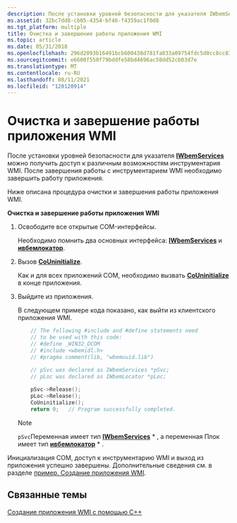 ```yaml
---
description: После установки уровней безопасности для указателя IWbemServices можно получить доступ к различным возможностям инструментария WMI. После завершения работы с инструментарием WMI необходимо завершить работу приложения.
ms.assetid: 32bc7dd8-cb05-4354-bf46-f4359ac1f0d8
ms.tgt_platform: multiple
title: Очистка и завершение работы приложения WMI
ms.topic: article
ms.date: 05/31/2018
ms.openlocfilehash: 296d2093b16491bcb600438d781fa833a09754fdc5d0cc8cc83feb710a6d2727
ms.sourcegitcommit: e6600f550f79bddfe58bd4696ac50dd52cb03d7e
ms.translationtype: MT
ms.contentlocale: ru-RU
ms.lasthandoff: 08/11/2021
ms.locfileid: "120120914"
---
```

# <a name="cleaning-up-and-shutting-down-a-wmi-application"></a>Очистка и завершение работы приложения WMI

После установки уровней безопасности для указателя [**IWbemServices**](/windows/desktop/api/WbemCli/nn-wbemcli-iwbemservices) можно получить доступ к различным возможностям инструментария WMI. После завершения работы с инструментарием WMI необходимо завершить работу приложения.

Ниже описана процедура очистки и завершения работы приложения WMI.

**Очистка и завершение работы приложения WMI**

1.  Освободите все открытые COM-интерфейсы.

    Необходимо помнить два основных интерфейса: [**IWbemServices**](/windows/desktop/api/WbemCli/nn-wbemcli-iwbemservices) и [**ивбемлокатор**](/windows/desktop/api/Wbemcli/nn-wbemcli-iwbemlocator).

2.  Вызов [**CoUninitialize**](/windows/win32/api/combaseapi/nf-combaseapi-couninitialize).

    Как и для всех приложений COM, необходимо вызвать [**CoUninitialize**](/windows/win32/api/combaseapi/nf-combaseapi-couninitialize) в конце приложения.

3.  Выйдите из приложения.

    В следующем примере кода показано, как выйти из клиентского приложения WMI.

    ```C++
        // The following #include and #define statements need
        // to be used with this code:
        // #define _WIN32_DCOM
        // #include <wbemidl.h>  
        // #pragma comment(lib, "wbemuuid.lib")
        
        // pSvc was declared as IWbemServices *pSvc;
        // pLoc was declared as IWbemLocator *pLoc;

        pSvc->Release();
        pLoc->Release();     
        CoUninitialize();
        return 0;   // Program successfully completed.
    ```

    

    > [!Note]  
    > `pSvc`Переменная имеет тип [**IWbemServices**](/windows/desktop/api/WbemCli/nn-wbemcli-iwbemservices) \* , а переменная Плок имеет тип [**ивбемлокатор**](/windows/desktop/api/Wbemcli/nn-wbemcli-iwbemlocator) \* .

     

Инициализация COM, доступ к инструментарию WMI и выход из приложения успешно завершены. Дополнительные сведения см. в разделе [пример. Создание приложения WMI](example-creating-a-wmi-application.md).

## <a name="related-topics"></a>Связанные темы

<dl> <dt>

[Создание приложения WMI с помощью C++](creating-a-wmi-application-using-c-.md)
</dt> </dl>

 

 
